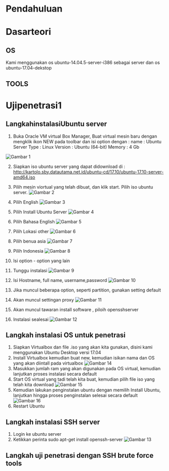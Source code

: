 # Pendahuluan
# Dasarteori
## OS
Kami menggunakan os ubuntu-14.04.5-server-i386 sebagai server dan os ubuntu-17.04-dekstop
## TOOLS
# Ujipenetrasi1
## LangkahinstalasiUbuntu server
1. Buka Oracle VM virtual Box Manager, Buat virtual mesin baru dengan mengklik ikon NEW pada toolbar dan isi option dengan :
name : Ubuntu Server
Type : Linux
Version : Ubuntu (64-bit)
Memory : 4 Gb

![Gambar 1](https://lh4.googleusercontent.com/otvECxc5tNlKsvXrDGEjs7sjfI_MFYzyJIBEX7Wnaxf6gGwMV9gx3OtAt2XtSvTYNw5eT_a43PCO968=w1366-h662)

2. Siapkan iso ubuntu server yang dapat didownload di : http://kartolo.sby.datautama.net.id/ubuntu-cd/17.10/ubuntu-17.10-server-amd64.iso

3. Pilih mesin viortual yang telah dibuat, dan klik start. Pilih iso ubuntu server.
![Gambar 2](https://lh5.googleusercontent.com/EOLLyZUQdAwDyesL9oq5RJHmDXDc0lDGWMcsCCjvGLiNe_Ncd527Q2X04BI9mxHRvnZtViv0OYngnh8=w1366-h662)

4. Pilih English
![Gambar 3](https://lh3.googleusercontent.com/0ZmA627PKfVY4CP_9VpC1OwVOKzOsTO3ZjjCDjWnP9qwENH2GBBNpgYqf-J4nOLquHGPdwtRwd84n4c=w1366-h662)
5. Pilih Install Ubuntu Server
![Gambar 4](https://lh3.googleusercontent.com/G_XQSEQ9i5hI9PUAmVhkRniUTFgzxLF71psEYRMyKjAGvqTnKpN4e3P5e3uwD_K-JEAS3hg4qRBhD3s=w1366-h662)
6. Pilih Bahasa English
![Gambar 5](https://lh4.googleusercontent.com/DwcFDDNBIhp5s0YNJyUQdN24tNei4mJnJAiinsuRy3oGkxx4ynorr8COqUi2oXQpssblrzvVRjG46Aw=w1366-h662-rw)
7. Pilih Lokasi other
![Gambar 6](https://lh5.googleusercontent.com/VN6kzpjfBQFqrGk_7z_BnIii6ELhCG-dC3rrrz_IRm6-TBbI8wQ3D0KqxclLemkQug7Cb1_ZCtcrY0E=w1366-h662-rw)
8. Pilih benua asia
![Gambar 7](https://lh4.googleusercontent.com/RpoQCSAj-OSSusGLS1bQifj3N82E9pdJUQNOILnvY4gNeCLhKgjb4Rc6mZCqnTTpR3rFKa_fG8RdU2g=w1366-h662-rw)
9. Pilih Indonesia
![Gambar 8](https://lh5.googleusercontent.com/NRTGZD_H6ada5ecl9rce7CQj3vbyIJwWud-g-VX4y0Y0cjOEEFub3DEkNfVvg0eu3ijo-BnmV02n7ds=w1366-h662-rw)
9. Isi option - option yang lain
10. Tunggu instalasi 
![Gambar 9](https://lh4.googleusercontent.com/LwvryCx0YeDdTPZQ6be4JuCIT_9BtEgBQEQxlOB3CIBD8yNt7Y4bMEPwLy5EtQaGe78qZePj6Hqnmnk=w1366-h662-rw)
11. Isi Hostname, full name, username,password
![Gambar 10](https://lh5.googleusercontent.com/ZhAhoo-d6qDoFcSJX3uM4-XOfHBSvSGGPjla0TQ5PC3i1JwHLve9Y5ytBIpIOZSR4lhiKlxegO0VqwE=w1366-h662-rw)
12. Jika muncul beberapa option, seperti partition, gunakan setting default
13. Akan muncul settingan proxy
![Gambar 11](https://lh5.googleusercontent.com/W_Q91ovsDMWvXgw8FaIVEWhTmFrMxtK14gOv3MEkQ_UHIrFabJPOTuIRMyUpae_5BFwpVPEDBk49RHo=w1366-h662)
14. Akan muncul tawaran install software , piloih opensshserver
15. Instalasi sealesai
![Gambar 12](https://lh3.googleusercontent.com/kKK3KW4IZXdg32YIt-xXbPGbOWyGfUI_MjaVnUHf_BFU4PQr_Y4Z30m86jkSzLvl7_6WMX-byvSm4ns=w1366-h662-rw)
## Langkah instalasi OS untuk penetrasi
1) Siapkan Virtualbox dan file .iso yang akan kita gunakan, disini kami menggunakan Ubuntu Desktop versi 17.04
2) Install Virtualbox kemudian buat new, kemudian isikan nama dan OS yang akan diintall pada virtualbox
![Gambar 14](https://lh6.googleusercontent.com/lpcqCZ7qs-jnVQZq9_w3qkZhzVM6hp1XoaHx--DtacDpETBArLz_Yw0_fawgwod0ldu2AZcKIM3eM6w=w1366-h662)
3) Masukkan jumlah ram yang akan digunakan pada OS virtual, kemudian lanjutkan proses instalasi secara default
4) Start OS virtual yang tadi telah kita buat, kemudian pilih file iso yang telah kita download
![Gambar 15](https://lh4.googleusercontent.com/4OQpDznPQNUxbORMHQvcXdrrujMjxNo4Bfujou6Abz-aulisRcXNWIPJXwI6lLBYOIAyZ0WfddgHSNo=w1366-h613-rw)
5) Kemudian lakukan penginstalan ubuntu dengan memilih Install Ubuntu, lanjutkan hingga proses penginstalan selesai secara default
![Gambar 16](https://lh6.googleusercontent.com/Vjcm_ELQDUernm4hl1epFmRhVC1-5Jl1e7vM8C85Jeklke8qnY_C3JTrDbwWYvlFnc1iIw2PtZ8_X2s=w1366-h613-rw)
6) Restart Ubuntu
## Langkah instalasi SSH server
1. Login ke ubuntu server
2. Ketikkan perinta sudo apt-get install openssh-server
![Gambar 13](https://lh5.googleusercontent.com/ZtAsqYWdIwFnRhcGBFAXSzLT71GQqBLvLJXHcqnVcoNihDBRyxDgZZr0TF3l7JUf86GjYxA_DdaZa0w=w1366-h662-rw)
## Langkah uji penetrasi dengan SSH brute force tools
